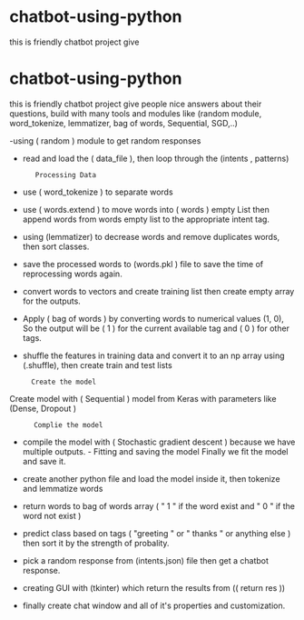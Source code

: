 # chatbot-using-python
this is friendly chatbot project give 

# chatbot-using-python
this is friendly chatbot project give people nice answers about their questions, build with many tools and modules like (random module, word_tokenize, lemmatizer, bag of words, Sequential, SGD,..)

 -using ( random ) module to get random responses 
- read and load the ( data_file ), then loop through  the (intents , patterns)
 
         Processing Data 
- use ( word_tokenize ) to separate words
- use ( words.extend ) to move words into ( words ) empty List then append words from words empty list to the appropriate intent tag.
- using (lemmatizer) to decrease words and remove duplicates words, then sort classes.
- save the processed words to (words.pkl ) file to save the time of reprocessing words again.
- convert words to vectors and  create training list then create empty array for the outputs.
- Apply ( bag of words ) by converting words to numerical values (1, 0), So the output will be ( 1 ) for the current available tag and ( 0 ) for other tags.
- shuffle the features in training data and convert it to an np array using (.shuffle), then create train and test lists 

        Create the model 
Create model with ( Sequential ) model from Keras with parameters like (Dense, Dropout ) 

          Complie the model 
- compile the model with ( Stochastic gradient descent ) because we have multiple outputs.
        - Fitting and saving the model 
Finally we fit the model and save it.


- create another python file and load the model inside it, then tokenize and lemmatize words
- return words to bag of words array ( " 1 " if the word exist and " 0 " if the word not exist )
- predict class based on tags ( "greeting " or " thanks " or anything else ) then sort it by the strength of probality.

- pick a random response from (intents.json) file then get a chatbot response.

- creating GUI with (tkinter) which return the results from (( return res )) 
 - finally create chat window and all of it's properties and customization.
